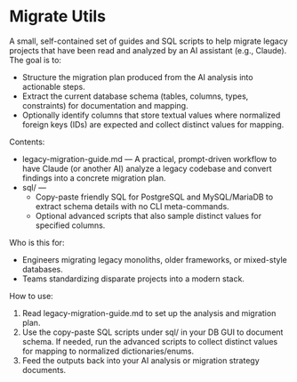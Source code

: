 # Migrate Utils

A small, self-contained set of guides and SQL scripts to help migrate legacy projects that have been read and analyzed by an AI assistant (e.g., Claude). The goal is to:

- Structure the migration plan produced from the AI analysis into actionable steps.
- Extract the current database schema (tables, columns, types, constraints) for documentation and mapping.
- Optionally identify columns that store textual values where normalized foreign keys (IDs) are expected and collect distinct values for mapping.

Contents:
- legacy-migration-guide.md — A practical, prompt-driven workflow to have Claude (or another AI) analyze a legacy codebase and convert findings into a concrete migration plan.
- sql/ —
  - Copy-paste friendly SQL for PostgreSQL and MySQL/MariaDB to extract schema details with no CLI meta-commands.
  - Optional advanced scripts that also sample distinct values for specified columns.

Who is this for:
- Engineers migrating legacy monoliths, older frameworks, or mixed-style databases.
- Teams standardizing disparate projects into a modern stack.

How to use:
1) Read legacy-migration-guide.md to set up the analysis and migration plan.
2) Use the copy-paste SQL scripts under sql/ in your DB GUI to document schema. If needed, run the advanced scripts to collect distinct values for mapping to normalized dictionaries/enums.
3) Feed the outputs back into your AI analysis or migration strategy documents.
